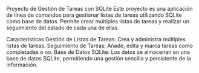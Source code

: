 Proyecto de Gestión de Tareas con SQLite
Este proyecto es una aplicación de línea de comandos para gestionar listas de tareas utilizando SQLite como base de datos. Permite crear múltiples listas de tareas y realizar un seguimiento del estado de cada una de ellas.

Características
Gestión de Listas de Tareas: Crea y administra múltiples listas de tareas.
Seguimiento de Tareas: Añade, edita y marca tareas como completadas o no.
Base de Datos SQLite: Los datos se almacenan en una base de datos SQLite, permitiendo una gestión sencilla y persistente de la información.
